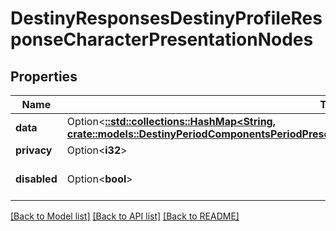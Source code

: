 # DestinyResponsesDestinyProfileResponseCharacterPresentationNodes

## Properties

Name | Type | Description | Notes
------------ | ------------- | ------------- | -------------
**data** | Option<[**::std::collections::HashMap<String, crate::models::DestinyPeriodComponentsPeriodPresentationPeriodDestinyPresentationNodesComponent>**](Destiny.Components.Presentation.DestinyPresentationNodesComponent.md)> |  | [optional]
**privacy** | Option<**i32**> |  | [optional]
**disabled** | Option<**bool**> | If true, this component is disabled. | [optional]

[[Back to Model list]](../README.md#documentation-for-models) [[Back to API list]](../README.md#documentation-for-api-endpoints) [[Back to README]](../README.md)


